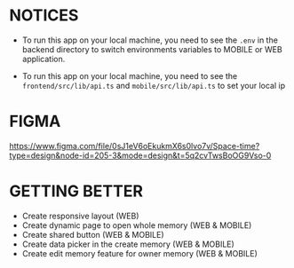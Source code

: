 # NOTICES
- To run this app on your local machine, you need to see the `.env` in the backend directory to switch environments variables to MOBILE or WEB application.

- To run this app on your local machine, you need to see the `frontend/src/lib/api.ts` and `mobile/src/lib/api.ts` to set your local ip

# FIGMA
https://www.figma.com/file/0sJ1eV6oEkukmX6s0lvo7v/Space-time?type=design&node-id=205-3&mode=design&t=5q2cvTwsBoOG9Vso-0

# GETTING BETTER
- Create responsive layout (WEB)
- Create dynamic page to open whole memory (WEB & MOBILE)
- Create shared button (WEB & MOBILE)
- Create data picker in the create memory (WEB & MOBILE)
- Create edit memory feature for owner memory (WEB & MOBILE)
